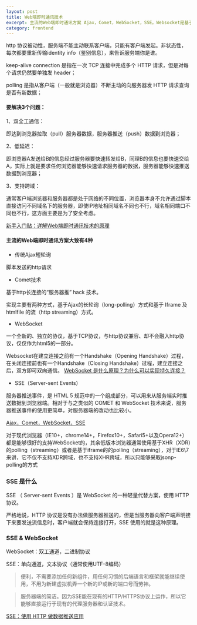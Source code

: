 ```yaml
---
layout: post
title: Web端即时通讯技术
excerpt: 主流的Web端即时通讯方案 Ajax，Comet，WebSocket，SSE。Websocket是基于HTTP协议的，或者说借用了HTTP的协议来完成一部分握手。
category: frontend
---
```



http 协议被动性，服务端不能主动联系客户端，只能有客户端发起。非状态性，每次都要重新传输identity info（鉴别信息），来告诉服务端你是谁。

keep-alive connection 是指在一次 TCP 连接中完成多个 HTTP 请求，但是对每个请求仍然要单独发 header；

polling 是指从客户端（一般就是浏览器）不断主动的向服务器发 HTTP 请求查询是否有新数据；

#### 要解决3个问题：

1、双全工通信：

即达到浏览器拉取（pull）服务器数据，服务器推送（push）数据到浏览器；

2、低延迟：

即浏览器A发送给B的信息经过服务器要快速转发给B，同理B的信息也要快速交给A，实际上就是要求任何浏览器能够快速请求服务器的数据，服务器能够快速推送数据到浏览器；

3、支持跨域：

通常客户端浏览器和服务器都是处于网络的不同位置，浏览器本身不允许通过脚本直接访问不同域名下的服务器，即使IP地址相同域名不同也不行，域名相同端口不同也不行，这方面主要是为了安全考虑。


[新手入门贴：详解Web端即时通讯技术的原理](http://www.52im.net/thread-338-1-1.html)

#### 主流的Web端即时通讯方案大致有4种

- 传统Ajax短轮询

脚本发送的http请求

- Comet技术

基于http长连接的“服务器推” hack 技术。

实现主要有两种方式，基于Ajax的长轮询（long-polling）方式和基于 Iframe 及 htmlfile 的流（http streaming）方式。

- WebSocket

一个全新的、独立的协议，基于TCP协议，与http协议兼容、却不会融入http协议，仅仅作为html5的一部分。

Websocket在建立连接之前有一个Handshake（Opening Handshake）过程，在关闭连接前也有一个Handshake（Closing Handshake）过程，建立连接之后，双方即可双向通信。
[WebSocket 是什么原理？为什么可以实现持久连接？](https://www.zhihu.com/question/20215561)

- SSE（Server-sent Events）

服务器推送事件，是 HTML 5 规范中的一个组成部分，可以用来从服务端实时推送数据到浏览器端。相对于与之类似的 COMET 和 WebSocket 技术来说，服务器推送事件的使用更简单，对服务器端的改动也比较小。

[Ajax，Comet，WebSocket，SSE](http://www.52im.net/thread-336-1-1.html)

对于现代浏览器（IE10+，chrome14+，Firefox10+，Safari5+以及Opera12+）都是能够很好的支持WebSocket的，其余低版本浏览器通常使用基于XHR（XDR）的polling（streaming）或者是基于iframe的的polling（streaming），对于IE6\7来讲，它不仅不支持XDR跨域，也不支持XHR跨域，所以只能够采取jsonp-polling的方式



### SSE 是什么

SSE （ Server-sent Events ）是 WebSocket 的一种轻量代替方案，使用 HTTP 协议。

严格地说，HTTP 协议是没有办法做服务器推送的，但是当服务器向客户端声明接下来要发送流信息时，客户端就会保持连接打开，SSE 使用的就是这种原理。

### SSE & WebSocket

WebSocket：双工通道，二进制协议

SSE：单向通道，文本协议（通常使用UTF-8编码）

> 便利，不需要添加任何新组件，用任何习惯的后端语言和框架就能继续使用，不用为新建虚拟机弄一个新的IP或新的端口号而劳神。

> 服务器端的简洁。因为SSE能在现有的HTTP/HTTPS协议上运作，所以它能够直接运行于现有的代理服务器和认证技术。


[SSE：使用 HTTP 做数据推送应用](https://www.v2ex.com/t/379577)